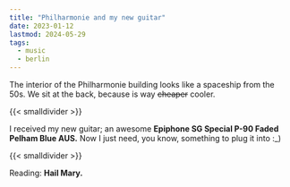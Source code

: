 ```yaml
---
title: "Philharmonie and my new guitar"
date: 2023-01-12
lastmod: 2024-05-29
tags:
  - music
  - berlin
---
```


The interior of the Philharmonie building looks like a spaceship from the 50s. We sit at the back, because is way ~~cheaper~~ cooler.

{{< smalldivider  >}}

I received my new guitar; an awesome **Epiphone SG Special P-90 Faded Pelham Blue AUS.** Now I just need, you know, something to plug it into :_)

{{< smalldivider  >}}

Reading: **Hail Mary.**